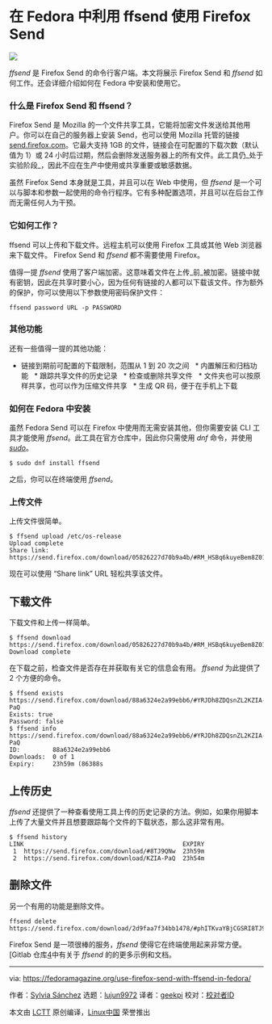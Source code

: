 [#]: collector: (lujun9972)
[#]: translator: (geekpi)
[#]: reviewer: ( )
[#]: publisher: ( )
[#]: url: ( )
[#]: subject: (Use Firefox Send with ffsend in Fedora)
[#]: via: (https://fedoramagazine.org/use-firefox-send-with-ffsend-in-fedora/)
[#]: author: (Sylvia Sánchez https://fedoramagazine.org/author/lailah/)

在 Fedora 中利用 ffsend 使用 Firefox Send
======

![][1]

_ffsend_ 是 Firefox Send 的命令行客户端。本文将展示 Firefox Send 和 _ffsend_ 如何工作。还会详细介绍如何在 Fedora 中安装和使用它。

### 什么是 Firefox Send 和 ffsend？

Firefox Send 是 Mozilla 的一个文件共享工具，它能将加密文件发送给其他用户。你可以在自己的服务器上安装 Send，也可以使用 Mozilla 托管的链接 [send.firefox.com][2]。它最大支持 1GB 的文件，链接会在可配置的下载次数（默认值为 1）或 24 小时后过期，然后会删除发送服务器上的所有文件。此工具仍_处于实验阶段_，因此不应在生产中使用或共享重要或敏感数据。

虽然 Firefox Send 本身就是工具，并且可以在 Web 中使用，但 _ffsend_ 是一个可以与脚本和参数一起使用的命令行程序。它有多种配置选项，并且可以在后台工作而无需任何人为干预。

### 它如何工作？

ffsend 可以上传和下载文件。远程主机可以使用 Firefox 工具或其他 Web 浏览器来下载文件。 Firefox Send 和 _ffsend_ 都不需要使用 Firefox。

值得一提 _ffsend_ 使用了客户端加密。这意味着文件在上传_前_被加密。链接中就有密钥，因此在共享时要小心，因为任何有链接的人都可以下载该文件。作为额外的保护，你可以使用以下参数使用密码保护文件：

```
ffsend password URL -p PASSWORD
```

### 其他功能

还有一些值得一提的其他功能：

  * 链接到期前可配置的下载限制，范围从 1 到 20 次之间
  * 内置解压和归档功能
  * 跟踪共享文件的历史记录
  * 检查或删除共享文件
  * 文件夹也可以按原样共享，也可以作为压缩文件共享
  * 生成 QR 码，便于在手机上下载



### 如何在 Fedora 中安装

虽然 Fedora Send 可以在 Firefox 中使用而无需安装其他，但你需要安装 CLI 工具才能使用 _ffsend_。此工具在官方仓库中，因此你只需使用 _dnf_ 命令，并使用 _[sudo][3]_。

```
$ sudo dnf install ffsend
```

之后，你可以在终端使用 _ffsend_。


### 上传文件

上传文件很简单。

```
$ ffsend upload /etc/os-release
Upload complete
Share link:  https://send.firefox.com/download/05826227d70b9a4b/#RM_HSBq6kuyeBem8Z013mg
```

现在可以使用 “Share link” URL 轻松共享该文件。

## 下载文件

下载文件和上传一样简单。

```
$ ffsend download https://send.firefox.com/download/05826227d70b9a4b/#RM_HSBq6kuyeBem8Z013mg
Download complete
```

在下载之前，检查文件是否存在并获取有关它的信息会有用。 _ffsend_ 为此提供了 2 个方便的命令。

```
$ ffsend exists https://send.firefox.com/download/88a6324e2a99ebb6/#YRJDh8ZDQsnZL2KZIA-PaQ
Exists: true
Password: false
$ ffsend info https://send.firefox.com/download/88a6324e2a99ebb6/#YRJDh8ZDQsnZL2KZIA-PaQ
ID:         88a6324e2a99ebb6
Downloads:  0 of 1
Expiry:     23h59m (86388s
```

## 上传历史

_ffsend_ 还提供了一种查看使用工具上传的历史记录的方法。例如，如果你用脚本上传了大量文件并且想要跟踪每个文件的下载状态，那么这非常有用。

```
$ ffsend history
LINK                                            EXPIRY
 1  https://send.firefox.com/download/#8TJ9QNw  23h59m
 2  https://send.firefox.com/download/KZIA-PaQ  23h54m
```

## 删除文件

另一个有用的功能是删除文件。

```
ffsend delete https://send.firefox.com/download/2d9faa7f34bb1478/#phITKvaYBjCGSRI8TJ9QNw
```

Firefox Send 是一项很棒的服务，_ffsend_ 使得它在终端使用起来非常方便。[Gitlab 仓库[4]中有关于 _ffsend_ 的的更多示例和文档。

--------------------------------------------------------------------------------

via: https://fedoramagazine.org/use-firefox-send-with-ffsend-in-fedora/

作者：[Sylvia Sánchez][a]
选题：[lujun9972][b]
译者：[geekpi](https://github.com/geekpi)
校对：[校对者ID](https://github.com/校对者ID)

本文由 [LCTT](https://github.com/LCTT/TranslateProject) 原创编译，[Linux中国](https://linux.cn/) 荣誉推出

[a]: https://fedoramagazine.org/author/lailah/
[b]: https://github.com/lujun9972
[1]: https://fedoramagazine.org/wp-content/uploads/2019/04/firefox-send-816x345.png
[2]: http://send.firefox.com/
[3]: https://fedoramagazine.org/howto-use-sudo/
[4]: https://gitlab.com/timvisee/ffsend
